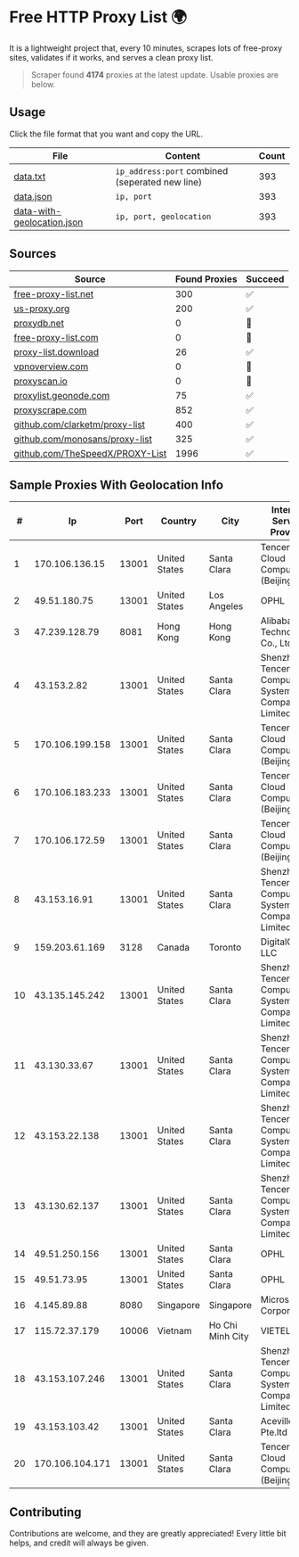 
# Free HTTP Proxy List 🌍

It is a lightweight project that, every 10 minutes, scrapes lots of free-proxy sites, validates if it works, and serves a clean proxy list.


> Scraper found **4174** proxies at the latest update. Usable proxies are below.

## Usage

Click the file format that you want and copy the URL.


|File|Content|Count|
|----|-------|-----|
|[data.txt](https://raw.githubusercontent.com/themiralay/Proxy-List-World/master/data.txt)|`ip_address:port` combined (seperated new line)|393|
|[data.json](https://raw.githubusercontent.com/themiralay/Proxy-List-World/master/data.json)|`ip, port`|393|
|[data-with-geolocation.json](https://raw.githubusercontent.com/themiralay/Proxy-List-World/master/data-with-geolocation.json)|`ip, port, geolocation`|393|

## Sources

|Source|Found Proxies|Succeed|
|------|-------------|-------|
|[free-proxy-list.net](https://free-proxy-list.net)|300|✅|
|[us-proxy.org](https://www.us-proxy.org)|200|✅|
|[proxydb.net](http://proxydb.net)|0|🚫|
|[free-proxy-list.com](https://free-proxy-list.com/?page=&port=&type%5B%5D=http&type%5B%5D=https&up_time=0&search=Search)|0|🚫|
|[proxy-list.download](https://www.proxy-list.download/HTTP)|26|✅|
|[vpnoverview.com](https://vpnoverview.com/privacy/anonymous-browsing/free-proxy-servers)|0|🚫|
|[proxyscan.io](https://www.proxyscan.io)|0|🚫|
|[proxylist.geonode.com](https://proxylist.geonode.com/api/proxy-list?limit=300&page=1&sort_by=lastChecked&sort_type=desc&protocols=http,https)|75|✅|
|[proxyscrape.com](https://api.proxyscrape.com/v2/?request=displayproxies&protocol=http&timeout=10000&country=all&ssl=all&anonymity=all)|852|✅|
|[github.com/clarketm/proxy-list](https://raw.githubusercontent.com/clarketm/proxy-list/master/proxy-list-raw.txt)|400|✅|
|[github.com/monosans/proxy-list](https://raw.githubusercontent.com/monosans/proxy-list/main/proxies/http.txt)|325|✅|
|[github.com/TheSpeedX/PROXY-List](https://raw.githubusercontent.com/TheSpeedX/PROXY-List/master/http.txt)|1996|✅|


## Sample Proxies With Geolocation Info

|#|Ip|Port|Country|City|Internet Service Provider|
|-|--|----|-------|----|-------------------------|
|1|170.106.136.15|13001|United States|Santa Clara|Tencent Cloud Computing (Beijing) Co|
|2|49.51.180.75|13001|United States|Los Angeles|OPHL|
|3|47.239.128.79|8081|Hong Kong|Hong Kong|Alibaba (US) Technology Co., Ltd.|
|4|43.153.2.82|13001|United States|Santa Clara|Shenzhen Tencent Computer Systems Company Limited|
|5|170.106.199.158|13001|United States|Santa Clara|Tencent Cloud Computing (Beijing) Co|
|6|170.106.183.233|13001|United States|Santa Clara|Tencent Cloud Computing (Beijing) Co|
|7|170.106.172.59|13001|United States|Santa Clara|Tencent Cloud Computing (Beijing) Co|
|8|43.153.16.91|13001|United States|Santa Clara|Shenzhen Tencent Computer Systems Company Limited|
|9|159.203.61.169|3128|Canada|Toronto|DigitalOcean, LLC|
|10|43.135.145.242|13001|United States|Santa Clara|Shenzhen Tencent Computer Systems Company Limited|
|11|43.130.33.67|13001|United States|Santa Clara|Shenzhen Tencent Computer Systems Company Limited|
|12|43.153.22.138|13001|United States|Santa Clara|Shenzhen Tencent Computer Systems Company Limited|
|13|43.130.62.137|13001|United States|Santa Clara|Shenzhen Tencent Computer Systems Company Limited|
|14|49.51.250.156|13001|United States|Santa Clara|OPHL|
|15|49.51.73.95|13001|United States|Santa Clara|OPHL|
|16|4.145.89.88|8080|Singapore|Singapore|Microsoft Corporation|
|17|115.72.37.179|10006|Vietnam|Ho Chi Minh City|VIETELmetro|
|18|43.153.107.246|13001|United States|Santa Clara|Shenzhen Tencent Computer Systems Company Limited|
|19|43.153.103.42|13001|United States|Santa Clara|Aceville Pte.ltd|
|20|170.106.104.171|13001|United States|Santa Clara|Tencent Cloud Computing (Beijing) Co|



## Contributing

Contributions are welcome, and they are greatly appreciated! Every
little bit helps, and credit will always be given.

